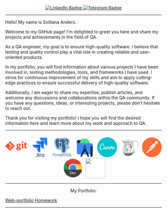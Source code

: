 <div id="badges" align="center">
  <a href="https://github.com/Svitlana-Anders">
    <img src="https://img.shields.io/badge/LinkedIn-blue?style=for-the-badge&logo=linkedin&logoColor=white" alt="LinkedIn Badge"/>
  </a>
  <a href="https://t.me/sorvena">
    <img src="https://img.shields.io/badge/Telegram-blue?style=for-the-badge&logo=telegram&logoColor=white" alt="Telegram Badge"/>
  </a>
</div>

---
<!DOCTYPE html>
<html>

Hello! 
My name is Svitlana Anders.

Welcome to my GitHub page! I'm delighted to greet you here and share my projects and achievements in the field of QA.

As a QA engineer, my goal is to ensure high-quality software. I believe that testing and quality control play a vital role in creating reliable and user-oriented products.

In my portfolio, you will find information about various projects I have been involved in, testing methodologies, tools, and frameworks I have used. I strive for continuous improvement of my skills and aim to apply cutting-edge practices to ensure successful delivery of high-quality software.

Additionally, I am eager to share my expertise, publish articles, and welcome any discussions and collaborations within the QA community. If you have any questions, ideas, or interesting projects, please don't hesitate to reach out.

Thank you for visiting my portfolio! I hope you will find the desired information here and learn more about my work and approach to QA.
</p>
</html>

---
<div align="center">
  <img src="https://github.com/devicons/devicon/blob/master/icons/git/git-plain-wordmark.svg" title="Git" alt="Git" width="72" height="72"/>&nbsp;
  <img src="https://github.com/devicons/devicon/blob/master/icons/jira/jira-original-wordmark.svg" title="jira" alt="jira" width="64" height="64"/>&nbsp;
  <img src="https://github.com/devicons/devicon/blob/master/icons/postgresql/postgresql-plain-wordmark.svg" title="postgresql" alt="postgresql" width="64" height="64"/>&nbsp;
  <img src="https://github.com/devicons/devicon/blob/master/icons/androidstudio/androidstudio-original.svg" title="androidstudio" alt="androidstudio" width="64" height="64"/>&nbsp;
  <img src="https://github.com/devicons/devicon/blob/master/icons/canva/canva-original.svg"  title="canva" alt="canva" width="64" height="64"/>&nbsp;
  <img src="https://github.com/NadiDU/NadiDU/raw/main/Charles_proxy.png?raw=true" title="Charles_proxy" alt="Charles_proxy" width="64" height="64" style="max-width: 100%;"/>&nbsp;
  <img src="https://github.com/NadiDU/NadiDU/raw/main/Postman.png?raw=true" alt="Postman" width="64" height="64" style="max-width: 100%;"/>&nbsp;
  <img src="https://github.com/NadiDU/NadiDU/raw/main/chrome_dev_browser.png?raw=true" title="Chrome-DevTools" alt="Chrome-DevTools" width="64" height="64" style="max-width: 100%;"/>&nbsp;
  <img src="https://static-00.iconduck.com/assets.00/json-icon-256x256-rgesqx9r.png?raw=true" width="64" height="64" style="max-width: 100%;"/>&nbsp;
</div>

---

<div align="center">
My Portfolio:
</div>

  [Web-portfolio](https://svitlana-Anders.github.io)
  [Homework](https://github.com/Svitlana-Anders/Homework/blob/2fed04a3d2649a8a82c098ec68ca479ac017f066/Homeworks.md)                 

---

<div id="badges" align="center">
<img src="https://komarev.com/ghpvc/?username=Svitlana-Anders&style=flat-square&color=blue" alt=""/>
</div>









